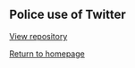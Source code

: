 ## Police use of Twitter


[View repository](https://github.com/erica-kane/uk_police_twitter)


[Return to homepage](index.md)
